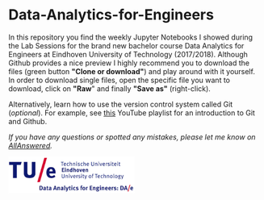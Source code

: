 # Data-Analytics-for-Engineers
In this repository you find the weekly Jupyter Notebooks I showed during the Lab Sessions for the brand new bachelor course Data Analytics for Engineers at Eindhoven University of Technology (2017/2018). Although Github provides a nice preview I highly recommend you to download the files (green button **"Clone or download"**) and play around with it yourself. In order to download single files, open the specific file you want to download, click on **"Raw**" and finally **"Save as"** (right-click). 

Alternatively, learn how to use the version control system called Git (*optional*). For example, see [this](https://www.youtube.com/playlist?list=PL5-da3qGB5IBLMp7LtN8Nc3Efd4hJq0kD) YouTube playlist for an introduction to Git and Github.

*If you have any questions or spotted any mistakes, please let me know on [AllAnswered](https://www.allanswered.com/community/s/data-analytics-for-engineers/).*

<img src="https://raw.githubusercontent.com/RoyKlaasseBos/Data-Analytics-for-Engineers/master/img/dae_logo.png" alt="Data Analytics for Engineers logo TU/e" width=250px />
